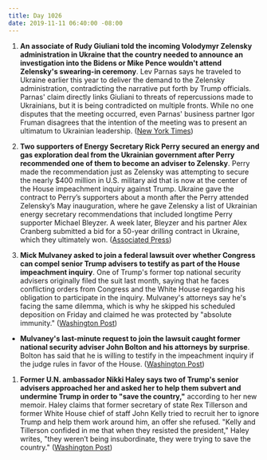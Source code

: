 ```yaml
---
title: Day 1026
date: 2019-11-11 06:40:00 -08:00
---
```


1. **An associate of Rudy Giuliani told the incoming Volodymyr Zelensky administration in Ukraine that the country needed to announce an investigation into the Bidens or Mike Pence wouldn't attend Zelensky's swearing-in ceremony**. Lev Parnas says he traveled to Ukraine earlier this year to deliver the demand to the Zelensky administration, contradicting the narrative put forth by Trump officials. Parnas' claim directly links Giuliani to threats of repercussions made to Ukrainians, but it is being contradicted on multiple fronts. While no one disputes that the meeting occurred, even Parnas' business partner Igor Fruman disagrees that the intention of the meeting was to present an ultimatum to Ukrainian leadership. ([New York Times](https://www.nytimes.com/2019/11/10/nyregion/trump-ukraine-parnas-fruman.html))

2. **Two supporters of Energy Secretary Rick Perry secured an energy and gas exploration deal from the Ukrainian government after Perry recommended one of them to become an adviser to Zelensky**. Perry made the recommendation just as Zelensky was attempting to secure the nearly $400 million in U.S. military aid that is now at the center of the House impeachment inquiry against Trump. Ukraine gave the contract to Perry’s supporters about a month after the Perry attended Zelensky’s May inauguration, where he gave Zelensky a list of Ukrainian energy secretary recommendations that included longtime Perry supporter Michael Bleyzer. A week later, Bleyzer and his partner Alex Cranberg submitted a bid for a 50-year drilling contract in Ukraine, which they ultimately won. ([Associated Press](https://apnews.com/6d8ae551fb884371a2a592ed85a74426))

3. **Mick Mulvaney asked to join a federal lawsuit over whether Congress can compel senior Trump advisers to testify as part of the House impeachment inquiry**. One of Trump's former top national security advisers originally filed the suit last month, saying that he faces conflicting orders from Congress and the White House regarding his obligation to participate in the inquiry. Mulvaney's attorneys say he's facing the same dilemma, which is why he skipped his scheduled deposition on Friday and claimed he was protected by "absolute immunity." ([Washington Post](https://www.washingtonpost.com/politics/2019/11/09/mulvaney-asks-join-lawsuit-over-conflicting-demands-impeachment-testimony/))

* **Mulvaney's last-minute request to join the lawsuit caught former national security adviser John Bolton and his attorneys by surprise**. Bolton has said that he is willing to testify in the impeachment inquiry if the judge rules in favor of the House. ([Washington Post](https://www.washingtonpost.com/politics/mulvaneys-move-to-join-impeachment-testimony-lawsuit-rankles-bolton-allies/2019/11/10/06f3553a-0332-11ea-8bab-0fc209e065a8_story.html))

1. **Former U.N. ambassador Nikki Haley says two of Trump's senior advisers approached her and asked her to help them subvert and undermine Trump in order to "save the country,"** according to her new memoir. Haley claims that former secretary of state Rex Tillerson and former White House chief of staff John Kelly tried to recruit her to ignore Trump and help them work around him, an offer she refused. "Kelly and Tillerson confided in me that when they resisted the president," Haley writes, "they weren’t being insubordinate, they were trying to save the country." ([Washington Post](https://www.washingtonpost.com/politics/nikki-haley-claims-top-aides-tried-to-recruit-her-to-save-the-country-by-undermining-trump/2019/11/10/f92bac88-0267-11ea-9518-1e76abc088b6_story.html))